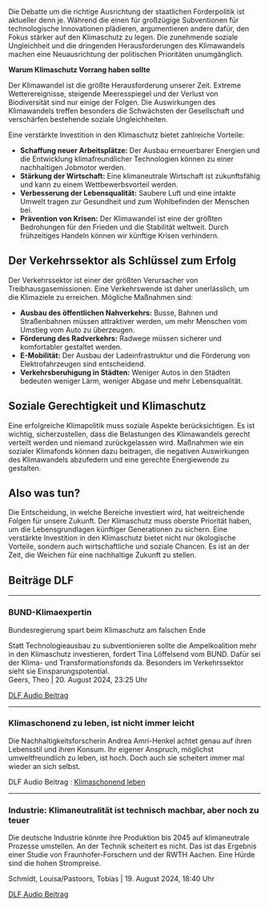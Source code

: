 Die Debatte um die richtige Ausrichtung der staatlichen Förderpolitik ist aktueller denn je. Während die einen für großzügige Subventionen für technologische Innovationen plädieren, argumentieren andere dafür, den Fokus stärker auf den Klimaschutz zu legen. Die zunehmende soziale Ungleichheit und die dringenden Herausforderungen des Klimawandels machen eine Neuausrichtung der politischen Prioritäten unumgänglich.

**Warum Klimaschutz Vorrang haben sollte**

Der Klimawandel ist die größte Herausforderung unserer Zeit. Extreme Wetterereignisse, steigende Meeresspiegel und der Verlust von Biodiversität sind nur einige der Folgen. Die Auswirkungen des Klimawandels treffen besonders die Schwächsten der Gesellschaft und verschärfen bestehende soziale Ungleichheiten.

Eine verstärkte Investition in den Klimaschutz bietet zahlreiche Vorteile:

* **Schaffung neuer Arbeitsplätze:** Der Ausbau erneuerbarer Energien und die Entwicklung klimafreundlicher Technologien können zu einer nachhaltigen Jobmotor werden.  
* **Stärkung der Wirtschaft:** Eine klimaneutrale Wirtschaft ist zukunftsfähig und kann zu einem Wettbewerbsvorteil werden.  
* **Verbesserung der Lebensqualität:** Saubere Luft und eine intakte Umwelt tragen zur Gesundheit und zum Wohlbefinden der Menschen bei.  
* **Prävention von Krisen:** Der Klimawandel ist eine der größten Bedrohungen für den Frieden und die Stabilität weltweit. Durch frühzeitiges Handeln können wir künftige Krisen verhindern.

## Der Verkehrssektor als Schlüssel zum Erfolg

Der Verkehrssektor ist einer der größten Verursacher von Treibhausgasemissionen. Eine Verkehrswende ist daher unerlässlich, um die Klimaziele zu erreichen. Mögliche Maßnahmen sind:

* **Ausbau des öffentlichen Nahverkehrs:** Busse, Bahnen und Straßenbahnen müssen attraktiver werden, um mehr Menschen vom Umstieg vom Auto zu überzeugen.  
* **Förderung des Radverkehrs:** Radwege müssen sicherer und komfortabler gestaltet werden.  
* **E-Mobilität:** Der Ausbau der Ladeinfrastruktur und die Förderung von Elektrofahrzeugen sind entscheidend.  
* **Verkehrsberuhigung in Städten:** Weniger Autos in den Städten bedeuten weniger Lärm, weniger Abgase und mehr Lebensqualität.

## Soziale Gerechtigkeit und Klimaschutz

Eine erfolgreiche Klimapolitik muss soziale Aspekte berücksichtigen. Es ist wichtig, sicherzustellen, dass die Belastungen des Klimawandels gerecht verteilt werden und niemand zurückgelassen wird. Maßnahmen wie ein sozialer Klimafonds können dazu beitragen, die negativen Auswirkungen des Klimawandels abzufedern und eine gerechte Energiewende zu gestalten.

## Also was tun?

Die Entscheidung, in welche Bereiche investiert wird, hat weitreichende Folgen für unsere Zukunft. Der Klimaschutz muss oberste Priorität haben, um die Lebensgrundlagen künftiger Generationen zu sichern. Eine verstärkte Investition in den Klimaschutz bietet nicht nur ökologische Vorteile, sondern auch wirtschaftliche und soziale Chancen. Es ist an der Zeit, die Weichen für eine nachhaltige Zukunft zu stellen.

## Beiträge DLF

---

### BUND-Klimaexpertin

Bundesregierung spart beim Klimaschutz am falschen Ende

Statt Technologieausbau zu subventionieren sollte die Ampelkoalition mehr in den Klimaschutz investieren, fordert Tina Löffelsend vom BUND. Dafür sei der Klima- und Transformationsfonds da. Besonders im Verkehrssektor sieht sie Einsparungspotential.  
Geers, Theo | 20\. August 2024, 23:25 Uhr

[DLF Audio Beitrag](https://www.deutschlandfunk.de/subventionen-abschaffen-interview-mit-tina-loeffelsend-bund-dlf-3cb85cba-100.html)

---

### Klimaschonend zu leben, ist nicht immer leicht

Die Nachhaltigkeitsforscherin Andrea Amri-Henkel achtet genau auf ihren Lebensstil und ihren Konsum. Ihr eigener Anspruch, möglichst umweltfreundlich zu leben, ist hoch. Doch auch sie scheitert immer mal wieder an sich selbst.

DLF Audio Beitrag : [Klimaschonend leben](https://www.deutschlandfunkkultur.de/klimaschutz-visionaerin-klimaschonend-zu-leben-ist-nicht-immer-leicht-dlf-kultur-d781cfbb-100.html)

---

### Industrie: Klimaneutralität ist technisch machbar, aber noch zu teuer

Die deutsche Industrie könnte ihre Produktion bis 2045 auf klimaneutrale Prozesse umstellen. An der Technik scheitert es nicht. Das ist das Ergebnis einer Studie von Fraunhofer-Forschern und der RWTH Aachen. Eine Hürde sind die hohen Strompreise.

Schmidt, Louisa/Pastoors, Tobias | 19\. August 2024, 18:40 Uhr

[DLF Audio Beitrag](https://www.deutschlandfunk.de/klimaneutrale-industrie-technisch-machbar-aber-noch-zu-teuer-dlf-d4294abb-100.html)